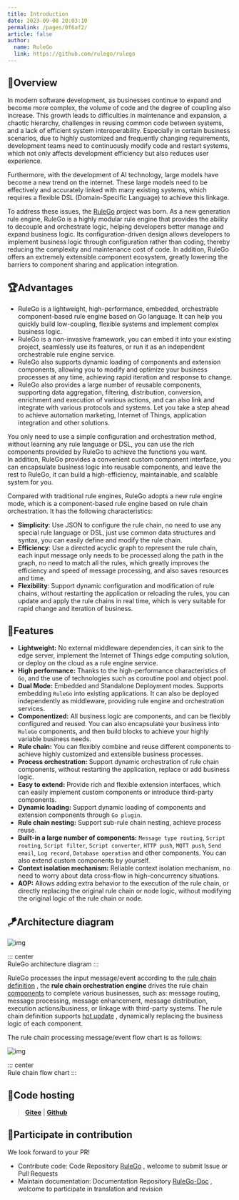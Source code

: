 ```yaml
---
title: Introduction
date: 2023-09-08 20:03:10
permalink: /pages/0f6af2/
article: false
author: 
  name: RuleGo
  link: https://github.com/rulego/rulego
---
```


## 🎉Overview

In modern software development, as businesses continue to expand and become more complex, the volume of code and the degree of coupling also increase. This growth leads to difficulties in maintenance and expansion, a chaotic hierarchy, challenges in reusing common code between systems, and a lack of efficient system interoperability.
Especially in certain business scenarios, due to highly customized and frequently changing requirements, development teams need to continuously modify code and restart systems, which not only affects development efficiency but also reduces user experience.

Furthermore, with the development of AI technology, large models have become a new trend on the internet. These large models need to be effectively and accurately linked with many existing systems, which requires a flexible DSL (Domain-Specific Language) to achieve this linkage.

To address these issues, the [RuleGo](https://github.com/rulego/rulego) project was born. As a new generation rule engine, RuleGo is a highly modular rule engine that provides the ability to decouple and orchestrate logic, helping developers better manage and expand business logic. Its configuration-driven design allows developers to implement business logic through configuration rather than coding, thereby reducing the complexity and maintenance cost of code.
In addition, RuleGo offers an extremely extensible component ecosystem, greatly lowering the barriers to component sharing and application integration.

## 🏆Advantages

- RuleGo is a lightweight, high-performance, embedded, orchestrable component-based rule engine based on Go language. It can help you quickly build low-coupling, flexible systems and implement complex business logic.
- RuleGo is a non-invasive framework, you can embed it into your existing project, seamlessly use its features, or run it as an independent orchestrable rule engine service.
- RuleGo also supports dynamic loading of components and extension components, allowing you to modify and optimize your business processes at any time, achieving rapid iteration and response to change.
- RuleGo also provides a large number of reusable components, supporting data aggregation, filtering, distribution, conversion, enrichment and execution of various actions, and can also link and integrate with various protocols and systems. Let you take a step ahead to achieve automation marketing, Internet of Things, application integration and other solutions.

You only need to use a simple configuration and orchestration method, without learning any rule language or DSL, you can use the rich components provided by RuleGo to achieve the functions you want.              
In addition, RuleGo provides a convenient custom component interface, you can encapsulate business logic into reusable components, and leave the rest to RuleGo, it can build a high-efficiency, maintainable, and scalable system for you.


Compared with traditional rule engines, RuleGo adopts a new rule engine mode, which is a component-based rule engine based on rule chain orchestration. It has the following characteristics:

- **Simplicity**: Use JSON to configure the rule chain, no need to use any special rule language or DSL, just use common data structures and syntax, you can easily define and modify the rule chain.
- **Efficiency**: Use a directed acyclic graph to represent the rule chain, each input message only needs to be processed along the path in the graph, no need to match all the rules, which greatly improves the efficiency and speed of message processing, and also saves resources and time.
- **Flexibility**: Support dynamic configuration and modification of rule chains, without restarting the application or reloading the rules, you can update and apply the rule chains in real time, which is very suitable for rapid change and iteration of business.

## 🚀Features

* **Lightweight:** No external middleware dependencies, it can sink to the edge server, implement the Internet of Things edge computing solution, or deploy on the cloud as a rule engine service.
* **High performance:** Thanks to the high-performance characteristics of `Go`, and the use of technologies such as coroutine pool and object pool. 
* **Dual Mode:** Embedded and Standalone Deployment modes. Supports embedding `RuleGo` into existing applications. It can also be deployed independently as middleware, providing rule engine and orchestration services.
* **Componentized:** All business logic are components, and can be flexibly configured and reused. You can also encapsulate your business into `RuleGo` components, and then build blocks to achieve your highly variable business needs.
* **Rule chain:** You can flexibly combine and reuse different components to achieve highly customized and extensible business processes.
* **Process orchestration:** Support dynamic orchestration of rule chain components, without restarting the application, replace or add business logic.
* **Easy to extend:** Provide rich and flexible extension interfaces, which can easily implement custom components or introduce third-party components.
* **Dynamic loading:** Support dynamic loading of components and extension components through `Go plugin`.
* **Rule chain nesting:** Support sub-rule chain nesting, achieve process reuse.
* **Built-in a large number of components:** `Message type routing`, `Script routing`, `Script filter`, `Script converter`, `HTTP push`, `MQTT push`, `Send email`, `Log record`, `Database operation`
  and other components. You can also extend custom components by yourself.
* **Context isolation mechanism:** Reliable context isolation mechanism, no need to worry about data cross-flow in high-concurrency situations.
* **AOP:** Allows adding extra behavior to the execution of the rule chain, or directly replacing the original rule chain or node logic, without modifying the original logic of the rule chain or node.

## 🪁Architecture diagram

![img](/img/architecture.png)

::: center      
RuleGo architecture diagram
:::

RuleGo processes the input message/event according to the [rule chain definition](/en/pages/10e1c0/) , the **rule chain orchestration engine** drives the rule chain [components](/en/pages/88fc3c/) to complete various businesses, such as: message routing, message processing, message enhancement, message distribution, execution actions/business, or linkage with third-party systems. The rule chain definition supports [hot update](/en/pages/56668f/) , dynamically replacing the business logic of each component.

The rule chain processing message/event flow chart is as follows:

![img](/img/chain_architecture_en.png)

::: center      
Rule chain flow chart
:::
## 🎈Code hosting

> **[Gitee](https://gitee.com/rulego/rulego)** | **[Github](https://github.com/rulego/rulego)**

## 🧸Participate in contribution

We look forward to your PR!

- Contribute code: Code Repository [RuleGo](https://github.com/rulego/rulego) , welcome to submit Issue or Pull Requests
- Maintain documentation: Documentation Repository [RuleGo-Doc](https://github.com/rulego/rulego-doc) , welcome to participate in translation and revision